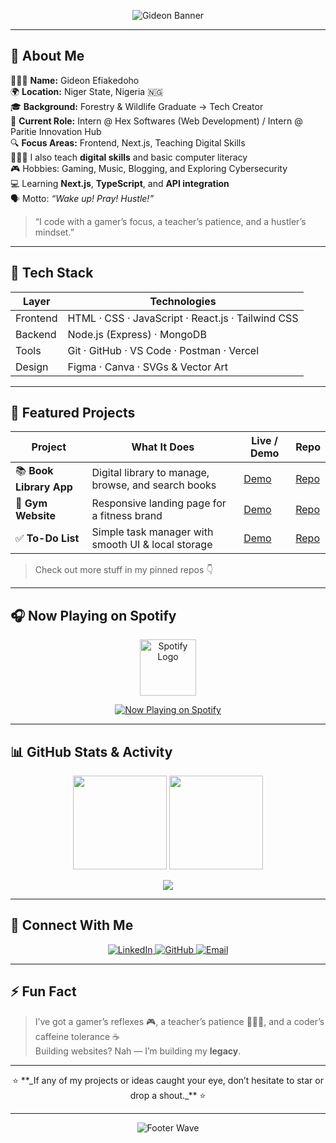 <!-- 🌈 HEADER / BANNER -->
<p align="center">
  <img src="https://capsule-render.vercel.app/api?type=waving&height=180&color=gradient&text=Hey%20👋🏾%20I'm%20Gideon%20Efiakedoho&fontAlign=50&fontAlignY=40&desc=Website%20Developer%20|%20Instructor%20|%20Digital%20Skills%20Trainer&descAlign=50&descAlignY=70&fontSize=58" alt="Gideon Banner" />
</p>

---

## 🧭 About Me

👨🏾‍💻 **Name:** Gideon Efiakedoho  
🌍 **Location:** Niger State, Nigeria 🇳🇬  
🎓 **Background:** Forestry & Wildlife Graduate → Tech Creator  
💼 **Current Role:** Intern @ Hex Softwares (Web Development) / Intern @ Paritie Innovation Hub          
🔍 **Focus Areas:** Frontend, Next.js, Teaching Digital Skills  
🧑🏾‍🏫 I also teach **digital skills** and basic computer literacy  
🎮 Hobbies: Gaming, Music, Blogging, and Exploring Cybersecurity  
💻 Learning **Next.js**, **TypeScript**, and **API integration**  
🗣 Motto: *“Wake up! Pray! Hustle!”* 

> “I code with a gamer’s focus, a teacher’s patience, and a hustler’s mindset.”

---

## 🧰 Tech Stack

| Layer       | Technologies |
|-------------|--------------|
| Frontend    | HTML · CSS · JavaScript · React.js · Tailwind CSS |
| Backend     | Node.js (Express) · MongoDB |
| Tools       | Git · GitHub · VS Code · Postman · Vercel |
| Design      | Figma · Canva · SVGs & Vector Art |

---

## 🚀 Featured Projects

| Project | What It Does | Live / Demo | Repo |
|--------|----------------|-------------|------|
| 📚 **Book Library App** | Digital library to manage, browse, and search books | [Demo](https://hex-softwares-book-library.vercel.app/) | [Repo](https://github.com/JeruH-dev/Hex_Softwares-Book-Library) |
| 💪 **Gym Website** | Responsive landing page for a fitness brand | [Demo](#) | [Repo](#) |
| ✅ **To-Do List** | Simple task manager with smooth UI & local storage | [Demo](#) | [Repo](#) |

> Check out more stuff in my pinned repos 👇

---

## 🎧 Now Playing on Spotify


<p align="center">
  <a href="https://open.spotify.com/user/31j7nonn7uddxvfapgtnftlqysyq" target="_blank">
    <img src="https://upload.wikimedia.org/wikipedia/commons/1/19/Spotify_logo_without_text.svg" alt="Spotify Logo" width="90" />
  </a>
</p>

<p align="center">
  <a href="https://open.spotify.com/user/31j7nonn7uddxvfapgtnftlqysyq" target="_blank">
    <img src="https://spotify-github-profile.vercel.app/api/view?  uid=31j7nonn7uddxvfapgtnftlqysyq&cover_image=true&theme=novatorem&show_offline=false&background_color=121212&interchange=false" alt="Now Playing on Spotify" />
  </a>
</p>


---

## 📊 GitHub Stats & Activity

<p align="center">
  <img src="https://github-readme-stats.vercel.app/api?username=JeruH-dev&show_icons=true&theme=radical" height="150" />
  <img src="https://github-readme-stats.vercel.app/api/top-langs/?username=JeruH-dev&layout=compact&theme=radical" height="150" />
</p>

<p align="center">
  <img src="https://github-readme-activity-graph.vercel.app/graph?username=JeruH-dev&theme=react-dark&hide_border=true" />
</p>

---

## 🤝 Connect With Me

<p align="center">
  <a href="https://www.linkedin.com/in/gideon-efiakedoho-978493279" target="_blank">
    <img src="https://img.shields.io/badge/LinkedIn-0077B5?style=for-the-badge&logo=linkedin&logoColor=white" alt="LinkedIn" />
  </a>
  <a href="https://github.com/JeruH-dev" target="_blank">
    <img src="https://img.shields.io/badge/GitHub-000000?style=for-the-badge&logo=github&logoColor=white" alt="GitHub" />
  </a>
  <a href="mailto:efiakedohogideon@gmail.com">
    <img src="https://img.shields.io/badge/Email-D14836?style=for-the-badge&logo=gmail&logoColor=white" alt="Email" />
  </a>
</p>

---

## ⚡ Fun Fact

> I’ve got a gamer’s reflexes 🎮, a teacher’s patience 🧑🏾‍🏫, and a coder’s caffeine tolerance ☕  
> Building websites? Nah — I’m building my **legacy**.

---

<p align="center">
  ⭐ **_If any of my projects or ideas caught your eye, don’t hesitate to star or drop a shout._** ⭐
</p>

---

<p align="center">
  <img src="https://capsule-render.vercel.app/api?type=waving&height=100&section=footer&color=gradient" alt="Footer Wave" />
</p>
